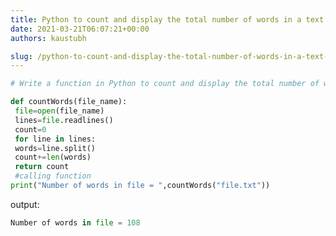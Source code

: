 ```yaml
---
title: Python to count and display the total number of words in a text file.
date: 2021-03-21T06:07:21+00:00
authors: kaustubh

slug: /python-to-count-and-display-the-total-number-of-words-in-a-text-file/
---
```


```python title="file.py"
# Write a function in Python to count and display the total number of words in a text file.

def countWords(file_name):
 file=open(file_name)
 lines=file.readlines()
 count=0
 for line in lines:
 words=line.split()
 count+=len(words)
 return count
 #calling function
print("Number of words in file = ",countWords("file.txt"))
```

output:

```python title="Output"
Number of words in file = 108
```
